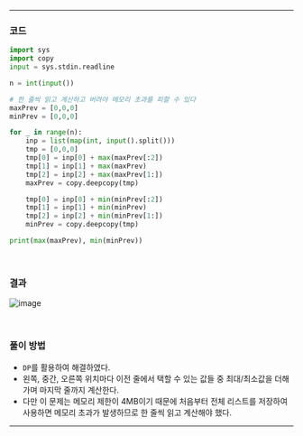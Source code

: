 ___
### 코드
```python
import sys
import copy
input = sys.stdin.readline

n = int(input())

# 한 줄씩 읽고 계산하고 버려야 메모리 초과를 피할 수 있다
maxPrev = [0,0,0]
minPrev = [0,0,0]

for _ in range(n):
    inp = list(map(int, input().split()))
    tmp = [0,0,0]
    tmp[0] = inp[0] + max(maxPrev[:2])
    tmp[1] = inp[1] + max(maxPrev)
    tmp[2] = inp[2] + max(maxPrev[1:])
    maxPrev = copy.deepcopy(tmp)

    tmp[0] = inp[0] + min(minPrev[:2])
    tmp[1] = inp[1] + min(minPrev)
    tmp[2] = inp[2] + min(minPrev[1:])
    minPrev = copy.deepcopy(tmp)

print(max(maxPrev), min(minPrev))
```
<br>

### 결과
![image](https://user-images.githubusercontent.com/50696567/221500443-7d5eb0fd-43f9-4a59-8de7-4245dc135a55.png)

<br>

### 풀이 방법
- `DP`를 활용하여 해결하였다. 
- 왼쪽, 중간, 오른쪽 위치마다 이전 줄에서 택할 수 있는 값들 중 최대/최소값을 더해가며 마지막 줄까지 계산한다.
- 다만 이 문제는 메모리 제한이 4MB이기 때문에 처음부터 전체 리스트를 저장하여 사용하면 메모리 초과가 발생하므로 한 줄씩 읽고 계산해야 했다.
___
